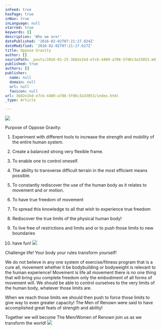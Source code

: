 ```yaml
---
inFeed: true
hasPage: true
inNav: true
inLanguage: null
starred: true
keywords: []
description: 'Who we are!'
datePublished: '2016-02-02T07:21:27.024Z'
dateModified: '2016-02-02T07:21:17.627Z'
title: Oppose Gravity
author: []
sourcePath: _posts/2016-01-25-3b82e1bd-e7cb-4489-a786-5fd6c3a33053.md
published: true
authors: []
publisher:
  name: null
  domain: null
  url: null
  favicon: null
url: 3b82e1bd-e7cb-4489-a786-5fd6c3a33053/index.html
_type: Article

---
```

![](https://the-grid-user-content.s3-us-west-2.amazonaws.com/b151c1c0-a3bb-4e2a-aaa3-74f71d7dcea4.png)

Purpose of Oppose Gravity:

1) Experiment with different tools to increase the strength and mobility of the entire human system.

2) Create a balanced strong very flexible frame.

3) To enable one to control oneself.

4)  The ability to transverse difficult terrain in the most efficient means possible.

5) To constantly rediscover the use of the human body as it relates to movement and or motion.

6) To have true freedom of movement 

7) To spread this knowledge to all that wish to experience true freedom

8) Rediscover the true limits of the physical human body!

9) To live free of restrictions and limits and or to push those limits to new boundaries

10) have fun!
![](https://the-grid-user-content.s3-us-west-2.amazonaws.com/66c63763-9b6c-4da1-9e2d-f86c729e9a55.jpg)

Challenge life! Your body your rules transform yourself!

We do not believe in any one system of exercise/fitness program that is a cure all, movement whether it be bodybuilding or bodyweight is relevant to the human experience! Movement is life all movement there is no one thing that will bring you complete freedom only the embodiment of all forms of movement will. We should be able to control ourselves to the very limits of the human body, whatever those limits are.

When we reach those limits we should then push to force those limits to give way to even greater capacity! The Men of Renown were said to have accomplished great feats of strength and ability!

Together we will become The Men/Women of Renown join us as we transform the world!
![](https://the-grid-user-content.s3-us-west-2.amazonaws.com/083cfb13-df70-4a40-b84d-df376d648dbd.JPG)